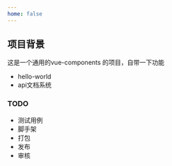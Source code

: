 ```yaml
---
home: false
---
```


## 项目背景

这是一个通用的vue-components 的项目，自带一下功能

+ hello-world
+ api文档系统

### TODO

+ 测试用例
+ 脚手架
+ 打包
+ 发布
+ 审核
